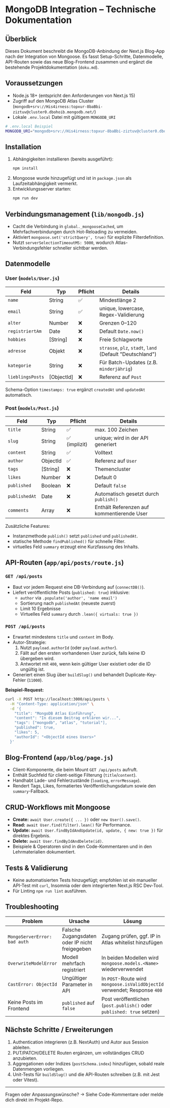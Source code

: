 # MongoDB Integration – Technische Dokumentation

## Überblick
Dieses Dokument beschreibt die MongoDB-Anbindung der Next.js Blog-App nach der Integration von Mongoose. Es fasst Setup-Schritte, Datenmodelle, API-Routen sowie das neue Blog-Frontend zusammen und ergänzt die bestehende Projektdokumentation (`doku.md`).

## Voraussetzungen
- Node.js 18+ (entspricht den Anforderungen von Next.js 15)
- Zugriff auf den MongoDB Atlas Cluster (`mongodb+srv://His4irness:topxur-8baBbi-ziztuv@cluster0.dbohoib.mongodb.net/`)
- Lokale `.env.local` Datei mit gültigem `MONGODB_URI`

```bash
# .env.local Beispiel
MONGODB_URI="mongodb+srv://His4irness:topxur-8baBbi-ziztuv@cluster0.dbohoib.mongodb.net/blog-app"
```

## Installation
1. Abhängigkeiten installieren (bereits ausgeführt):
   ```bash
   npm install
   ```
2. Mongoose wurde hinzugefügt und ist in `package.json` als Laufzeitabhängigkeit vermerkt.
3. Entwicklungsserver starten:
   ```bash
   npm run dev
   ```

## Verbindungsmanagement (`lib/mongodb.js`)
- Cacht die Verbindung in `global._mongooseCached`, um Mehrfachverbindungen durch Hot-Reloading zu vermeiden.
- Aktiviert `mongoose.set('strictQuery', true)` für explizite Filterdefinition.
- Nutzt `serverSelectionTimeoutMS: 5000`, wodurch Atlas-Verbindungsfehler schneller sichtbar werden.

## Datenmodelle
### User (`models/User.js`)
| Feld | Typ | Pflicht | Details |
| --- | --- | --- | --- |
| `name` | String | ✅ | Mindestlänge 2 |
| `email` | String | ✅ | unique, lowercase, Regex-Validierung |
| `alter` | Number | ❌ | Grenzen 0–120 |
| `registriertAm` | Date | ❌ | Default `Date.now()` |
| `hobbies` | [String] | ❌ | Freie Schlagworte |
| `adresse` | Objekt | ❌ | `strasse`, `plz`, `stadt`, `land` (Default "Deutschland") |
| `kategorie` | String | ❌ | Für Batch-Updates (z.B. `minderjährig`) |
| `lieblingsPosts` | [ObjectId] | ❌ | Referenz auf `Post` |

Schema-Option `timestamps: true` ergänzt `createdAt` und `updatedAt` automatisch.

### Post (`models/Post.js`)
| Feld | Typ | Pflicht | Details |
| --- | --- | --- | --- |
| `title` | String | ✅ | max. 100 Zeichen |
| `slug` | String | ✅ (implizit) | unique; wird in der API generiert |
| `content` | String | ✅ | Volltext |
| `author` | ObjectId | ✅ | Referenz auf `User` |
| `tags` | [String] | ❌ | Themencluster |
| `likes` | Number | ❌ | Default 0 |
| `published` | Boolean | ❌ | Default `false` |
| `publishedAt` | Date | ❌ | Automatisch gesetzt durch `publish()` |
| `comments` | Array | ❌ | Enthält Referenzen auf kommentierende User |

Zusätzliche Features:
- Instanzmethode `publish()` setzt `published` und `publishedAt`.
- statische Methode `findPublished()` für schnelle Filter.
- virtuelles Feld `summary` erzeugt eine Kurzfassung des Inhalts.

## API-Routen (`app/api/posts/route.js`)
### `GET /api/posts`
- Baut vor jedem Request eine DB-Verbindung auf (`connectDB()`).
- Liefert veröffentlichte Posts (`published: true`) inklusive:
  - `author` via `.populate('author', 'name email')`
  - Sortierung nach `publishedAt` (neueste zuerst)
  - Limit 10 Ergebnisse
  - Virtuelles Feld `summary` durch `.lean({ virtuals: true })`

### `POST /api/posts`
- Erwartet mindestens `title` und `content` im Body.
- Autor-Strategie:
  1. Nutzt `payload.authorId` (oder `payload.author`).
  2. Fällt auf den ersten vorhandenen User zurück, falls keine ID übergeben wird.
  3. Antwortet mit `400`, wenn kein gültiger User existiert oder die ID ungültig ist.
- Generiert einen Slug über `buildSlug()` und behandelt Duplicate-Key-Fehler (`11000`).

**Beispiel-Request:**
```bash
curl -X POST http://localhost:3000/api/posts \
  -H "Content-Type: application/json" \
  -d '{
    "title": "MongoDB Atlas Einführung",
    "content": "In diesem Beitrag erklären wir...",
    "tags": ["mongodb", "atlas", "tutorial"],
    "published": true,
    "likes": 5,
    "authorId": "<ObjectId eines Users>"
  }'
```

## Blog-Frontend (`app/blog/page.js`)
- Client-Komponente, die beim Mount `GET /api/posts` aufruft.
- Enthält Suchfeld für client-seitige Filterung (`title`/`content`).
- Handhabt Lade- und Fehlerzustände (`loading`, `errorMessage`).
- Rendert Tags, Likes, formatiertes Veröffentlichungsdatum sowie den `summary`-Fallback.

## CRUD-Workflows mit Mongoose
- **Create:** `await User.create({ ... })` oder `new User().save()`.
- **Read:** `await User.find(filter).lean()` für Performance.
- **Update:** `await User.findByIdAndUpdate(id, update, { new: true })` für direktes Ergebnis.
- **Delete:** `await User.findByIdAndDelete(id)`.
- Beispiele & Operatoren sind in den Code-Kommentaren und in den Lehrmaterialien dokumentiert.

## Tests & Validierung
- Keine automatisierten Tests hinzugefügt; empfohlen ist ein manueller API-Test mit `curl`, Insomnia oder dem integrierten Next.js RSC Dev-Tool.
- Für Linting `npm run lint` ausführen.

## Troubleshooting
| Problem | Ursache | Lösung |
| --- | --- | --- |
| `MongoServerError: bad auth` | Falsche Zugangsdaten oder IP nicht freigegeben | Zugang prüfen, ggf. IP in Atlas whitelist hinzufügen |
| `OverwriteModelError` | Modell mehrfach registriert | In beiden Modellen wird `mongoose.models.<Name>` wiederverwendet |
| `CastError: ObjectId` | Ungültiger Parameter in API | In `POST`-Route wird `mongoose.isValidObjectId` verwendet; Response `400` |
| Keine Posts im Frontend | `published` auf `false` | Post veröffentlichen (`post.publish()` oder `published: true` setzen) |

## Nächste Schritte / Erweiterungen
1. Authentication integrieren (z.B. NextAuth) und Autor aus Session ableiten.
2. PUT/PATCH/DELETE Routen ergänzen, um vollständiges CRUD anzubieten.
3. Aggregationen oder Indizes (`postSchema.index`) hinzufügen, sobald reale Datenmengen vorliegen.
4. Unit-Tests für `buildSlug()` und die API-Routen schreiben (z.B. mit Jest oder Vitest).

---
Fragen oder Anpassungswünsche? → Siehe Code-Kommentare oder melde dich direkt im Projekt-Repo.
